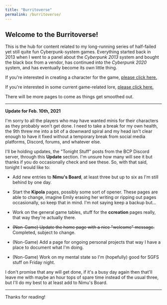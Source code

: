 ```yaml
---
title: "Burritoverse"
permalink: /burritoverse/
---
```


## Welcome to the Burritoverse!

This is the hub for content related to my long-running series of half-failed yet still quite fun Cyberpunk-system games. Everything started back in 2013 when I went to a panel about the *Cyberpunk 2013* system and bought the black box from a vendor, has continued into the *Cyberpunk 2020* system, and has eventually become its own little thing.

If you're interested in creating a character for the game, [please click here.](/ccreation/)

If you're interested in some current game-related lore, [please click here.](/lore.html)

There will be more pages to come as things get smoothed out. 

---

**Update for Feb. 10th, 2021**

I'm sorry to all the players who may have wanted minis for their characters as they probably won't get done. I need to take a break for my own health, the 9th threw me into a bit of a downward spiral and my head isn't clear enough to have it fixed without a temporary break from social media platforms, Discord, forums, and whatever else.

I'll be holding updates, the "Tonight Stuff" posts from the BCP Discord server, through this **Update** section. I'm unsure how many will see it but thanks if you do occasionally check and see these. So, with that said, tonight I would like to:

* Add new entries to **Nimu's Board**, at least three but up to six as I'm still behind by one day.

* Start the **Kipola** pages, possibly some sort of opener. These pages are able to change, imagine Emily erasing her writing or ripping out pages occasionally, so keep that in mind. I'm not saying keep a backup but...

* Work on the general game tables, stuff for the **ccreation** pages really, that way they're actually there.

* ~~(Non-Game) Update the home page with a nice "welcome" message.~~ Completed, subject to change.

* (Non-Game) Add a page for ongoing personal projects that way I have a place to document what I'm doing.

* (Non-Game) Work on my mental state so I'm (hopefully) good for SGFS stuff on Friday night.

I don't promise that any will get done, if it's a busy day again then that'll leave me with maybe an hour tops of spare time instead of the usual three, but I'll do my best to at least add to Nimu's Board.

---

Thanks for reading!
